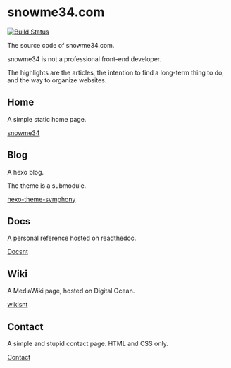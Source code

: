 # snowme34.com

[![Build Status](https://travis-ci.org/snowme34/snowme34.com.svg?branch=master)](https://travis-ci.org/snowme34/snowme34.com)

The source code of snowme34.com.

snowme34 is not a professional front-end developer.

The highlights are the articles, the intention to find a long-term thing to do, and the way to organize websites.

## Home

A simple static home page.

[snowme34](https://snowme34.com)

## Blog

A hexo blog.

The theme is a submodule.

[hexo-theme-symphony](https://github.com/snowme34/hexo-theme-symphony)

## Docs

A personal reference hosted on readthedoc.

[Docsnt](https://docs.snowme34.com/en/latest/)

## Wiki

A MediaWiki page, hosted on Digital Ocean.

[wikisnt](https://wiki.snowme34.com/index.php/Main_Page)

## Contact

A simple and stupid contact page. HTML and CSS only.

[Contact](https://contact.snowme34.com)